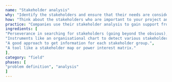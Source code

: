 ```yaml
---
name: "Stakeholder analysis"
why: "Identify the stakeholders and ensure that their needs are considered."
how: "Think about the stakeholders who are important to your project and analyse the importance and interests of each stakeholder. Define a strategy for maximising support and buy-in from your project’s most important stakeholders."
practice: "Companies use their stakeholder analysis to gain support from powerful stakeholders and to anticipate their communication strategy."
ingredients: [
"Perseverance in searching for stakeholders (going beyond the obvious), including those with a negative attitude towards your project or ideas.",
"Instruments like an organisational chart to detect various stakeholders.",
"A good approach to get information for each stakeholder group.",
"A tool like a stakeholder map or power interest matrix."
],
category: "field"
phases: [
"problem definition", "analysis"
]
---
```

